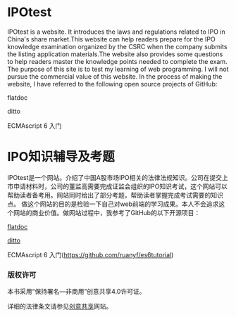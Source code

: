# IPOtest

IPOtest is a website. It introduces the laws and regulations related to IPO in China's share market.This website can help readers prepare for the IPO knowledge examination organized by the CSRC when the company submits the listing application materials.The website also provides some questions to help readers master the knowledge points needed to complete the exam. The purpose of this site is to test my learning of web programming. I will not pursue the commercial value of this website. In the process of making the website, I have referred to the following open source projects of GitHub:

flatdoc

ditto

ECMAscript 6 入门

# IPO知识辅导及考题

IPOtest是一个网站。介绍了中国A股市场IPO相关的法律法规知识。公司在提交上市申请材料时，公司的董监高需要完成证监会组织的IPO知识考试，这个网站可以帮助读者备考用。网站同时给出了部分考题，帮助读者掌握完成考试需要的知识点。
做这个网站的目的是检验一下自己对web前端的学习成果。本人不会追求这个网站的商业价值。做网站过程中，我参考了GitHub的以下开源项目：

[flatdoc](https://github.com/rstacruz/flatdoc)

[ditto](https://github.com/chutsu/ditto)

ECMAscript 6 入门(https://github.com/ruanyf/es6tutorial)

### 版权许可

本书采用“保持署名—非商用”创意共享4.0许可证。

详细的法律条文请参见[创意共享](http://creativecommons.org/licenses/by-nc/4.0/)网站。
